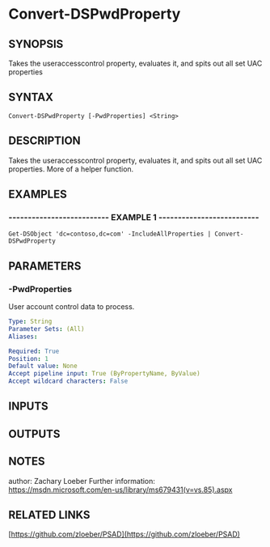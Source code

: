 ﻿---
external help file: PSAD-help.xml
online version: https://github.com/zloeber/PSAD
schema: 2.0.0
---

# Convert-DSPwdProperty

## SYNOPSIS
Takes the useraccesscontrol property, evaluates it, and spits out all set UAC properties

## SYNTAX

```
Convert-DSPwdProperty [-PwdProperties] <String>
```

## DESCRIPTION
Takes the useraccesscontrol property, evaluates it, and spits out all set UAC properties.
More of a helper function.

## EXAMPLES

### -------------------------- EXAMPLE 1 --------------------------
```
Get-DSObject 'dc=contoso,dc=com' -IncludeAllProperties | Convert-DSPwdProperty
```

## PARAMETERS

### -PwdProperties
User account control data to process.

```yaml
Type: String
Parameter Sets: (All)
Aliases: 

Required: True
Position: 1
Default value: None
Accept pipeline input: True (ByPropertyName, ByValue)
Accept wildcard characters: False
```

## INPUTS

## OUTPUTS

## NOTES
author: Zachary Loeber
Further information:
https://msdn.microsoft.com/en-us/library/ms679431(v=vs.85).aspx

## RELATED LINKS

[https://github.com/zloeber/PSAD](https://github.com/zloeber/PSAD)

